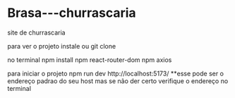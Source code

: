 # Brasa---churrascaria
site de churrascaria


para ver o projeto instale ou git clone

no terminal
  npm install
  npm react-router-dom
  npm axios

para iniciar o projeto
  npm run dev
  http://localhost:5173/ **esse pode ser o endereço padrao do seu host mas se não der certo verifique o endereço no terminal
